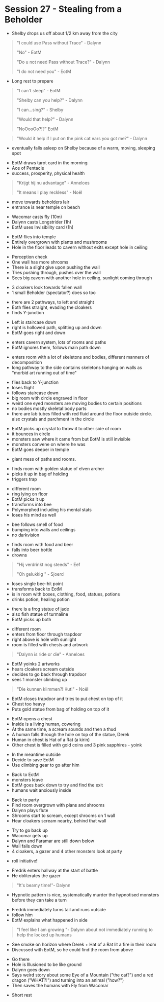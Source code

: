 # Session 27 - Stealing from a Beholder

- Shelby drops us off about 1/2 km away from the city

> "I could use Pass without Trace" - Dalynn
>
> "No" - EotM
>
> "Do u not need Pass without Trace?" - Dalynn
>
> "I do not need you" - EotM

- Long rest to prepare

> "I can't sleep" - EotM
>
> "Shelby can you help?" - Dalynn
>
> "I can...sing?" - Shelby
>
> "Would that help?" - Dalynn
>
> "NoOooOo?!?" EotM

> "Would it help if I put on the pink cat ears you got me?" - Dalynn

- eventually falls asleep on Shelby because of a warm, moving, sleeping spot

+ EotM draws tarot card in the morning
+ Ace of Pentacle
+ success, prosperity, physical health

> "Krijgt hij nu advantage" - Anneloes
>
> "It means I play reckless" - Noël

- move towards beholders lair
- entrance is near temple on beach

+ Wacomar casts fly (10m)
+ Dalynn casts Longstrider (1h)
+ EotM uses Invisibility card (1h)

- EotM flies into temple
- Entirely overgrown with plants and mushrooms
- Hole in the floor leads to cavern without exits except hole in ceiling

+ Perception check
+ One wall has more shrooms
+ There is a slight give upon pushing the wall
+ Tries pushing through, pushes over the wall
+ Sees big cavern with another hole in ceiling, sunlight coming through

- 3 cloakers look towards fallen wall
- 1 small Beholder (spectator?) does so too

+ there are 2 pathways, to left and straight
+ Eoth flies straight, evading the cloakers
+ finds Y-junction

- Left is staircase down
- right is hollowed path, splitting up and down
- EotM goes right and down

+ enters cavern system, lots of rooms and paths
+ EotM ignores them, follows main path down

- enters room with a lot of skeletons and bodies, different manners of decomposition
- long pathway to the side contains skeletons hanging on walls as "morbid art running out of time"

+ flies back to Y-junction
+ loses flight
+ follows staircase down
+ big room with circle engraved in floor
+ weird one eyed monsters are moving bodies to certain positions
+ no bodies mostly skeletal body parts
+ there are lab tubes filled with red fluid around the floor outside circle. also crystals and parchment in the circle

- EotM picks up crystal to throw it to other side of room
- it bounces in circle
- monsters saw where it came from but EotM is still invisible
- monsters convene on where he was
- EotM goes deeper in temple

+ giant mess of paths and rooms.

- finds room with golden statue of elven archer
- picks it up in bag of holding
- triggers trap

+ different room
+ ring lying on floor
+ EotM picks it up
+ transforms into bee
+ Polymorphed including his mental stats
+ loses his mind as well

- bee follows smell of food
- bumping into walls and ceilings
- no darkvision

+ finds room with food and beer
+ falls into beer bottle
+ drowns

> "Hij verdrinkt nog steeds" - Eef
>
> "Oh gelukkig " - Sjoerd

- loses single bee-hit point
- transforms back to EotM
- is in room with boxes, clothing, food, statues, potions
- drinks potion, healing potion

+ there is a frog statue of jade
+ also fish statue of turmaline
+ EotM picks up both

- different room
- enters from floor through trapdoor
- right above is hole with sunlight
- room is filled with chests and artwork

> "Dalynn is ride or die" - Anneloes

- EotM yoinks 2 artworks
- hears cloakers scream outside
- decides to go back through trapdoor
- sees 1 monster climbing up

> "Die kunnen klimmen?! Kut!" - Noël

- EotM closes trapdoor and tries to put chest on top of it
- Chest too heavy
- Puts gold statue from bag of holding on top of it

+ EotM opens a chest
+ Inside is a living human, cowering
+ At the same time, a scream sounds and then a thud
+ A human falls through the hole on top of the statue, Derek
+ Human in chest is Hat of a Rat (a kirin)
+ Other chest is filled with gold coins and 3 pink sapphires - yoink

- In the meantime outside
- Decide to save EotM
- Use climbing gear to go after him

+ Back to EotM
+ monsters leave
+ EotM goes back down to try and find the exit
+ humans wait anxiously inside

- Back to party
- Find room overgrown with plans and shrooms
- Dalynn plays flute
- Shrooms start to scream, except shrooms on 1 wall
- Hear cloakers scream nearby, behind that wall

+ Try to go back up
+ Wacomar gets up
+ Dalynn and Faramar are still down below
+ Wall falls down
+ 4 cloakers, a gazer and 4 other monsters look at party

- roll initiative!

+ Fredrik enters hallway at the start of battle
+ He obliterates the gazer

> "It's beamy time!"- Dalynn

+ Hypnotic pattern is nice, systematically murder the hypnotised monsters before they can take a turn

- Fredrik immediately turns tail and runs outside
- follow him
- EotM explains what happened in side

> "I feel like I am growing "- Dalynn about not immediately running to help the locked up humans

- See smoke on horizon where Derek + Hat of a Rat lit a fire in their room
- Discussed with EotM, so he could find the room from above

+ Go there
+ Hole is Illusioned to be like ground
+ Dalynn goes down
+ Says weird story about some Eye of a Mountain ("the cat?") and a red dragon ("WHAT?!") and turning into an animal ("how?")
+ Then saves the humans with Fly from Wacomar

- Short rest
